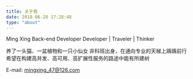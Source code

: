```yaml
---
title: 关于我
date: 2018-06-28 17:28:48
type: "about"
---
```



Ming Xing
Back-end Developer
Developer | Traveler | Thinker


养了一头猫、一盆植物和一只小仙女
非科班出身，在通向专业的天梯上踽踽前行
希望在构建高并发、高可用、高扩展性服务的路途中能有所建树


E-mail: mingxing_47@126.com